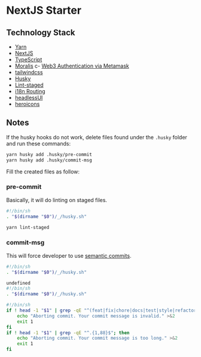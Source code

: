 # NextJS Starter

## Technology Stack

- [Yarn](https://yarnpkg.com)
- [NextJS](https://nextjs.org)
- [TypeScript](https://www.typescriptlang.org)
- [Moralis](https://moralis.io)
c- [Web3 Authentication via Metamask](https://metamask.io)
- [tailwindcss](https://tailwindcss.com)
- [Husky](https://github.com/typicode/husky)
- [Lint-staged](https://github.com/okonet/lint-staged)
- [i18n Routing](https://nextjs.org/docs/advanced-features/i18n-routing)
- [headlessUI](https://headlessui.dev)
- [heroicons](https://heroicons.com)

## Notes

If the husky hooks do not work, delete files found under the `.husky` folder and run these commands:

```sh
yarn husky add .husky/pre-commit
yarn husky add .husky/commit-msg
```

Fill the created files as follow:

### pre-commit

Basically, it will do linting on staged files.

```bash
#!/bin/sh
. "$(dirname "$0")/_/husky.sh"

yarn lint-staged
```

### commit-msg

This will force developer to use [semantic commits](https://gist.github.com/joshbuchea/6f47e86d2510bce28f8e7f42ae84c716).

```bash
#!/bin/sh
. "$(dirname "$0")/_/husky.sh"

undefined
#!/bin/sh
. "$(dirname "$0")/_/husky.sh"

#!/bin/sh
if ! head -1 "$1" | grep -qE "^(feat|fix|chore|docs|test|style|refactor|perf|build|ci|revert)(\(.+?\))?: .{1,}$"; then
    echo "Aborting commit. Your commit message is invalid." >&2
    exit 1
fi
if ! head -1 "$1" | grep -qE "^.{1,88}$"; then
    echo "Aborting commit. Your commit message is too long." >&2
    exit 1
fi
```
